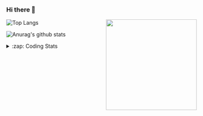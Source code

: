 ### Hi there 👋

<!--
**tao8687/tao8687** is a ✨ _special_ ✨ repository because its `README.md` (this file) appears on your GitHub profile.

Here are some ideas to get you started:

- 🔭 I’m currently working on ...
- 🌱 I’m currently learning ...
- 👯 I’m looking to collaborate on ...
- 🤔 I’m looking for help with ...
- 💬 Ask me about ...
- 📫 How to reach me: ...
- 😄 Pronouns: ...
- ⚡ Fun fact: ...
-->

<img align='right' src="https://media.giphy.com/media/M9gbBd9nbDrOTu1Mqx/giphy.gif" width="240">

  
![Top Langs](https://github-readme-stats.vercel.app/api/top-langs/?username=tao8687&layout=compact&title_color=23238E&text_color=A67D3D)

![Anurag's github stats](https://github-readme-stats.vercel.app/api?username=tao8687&show_icons=true&&text_color=A67D3D&title_color=23238E&show_icons=false&count_private=true&hide=stars)

<details>
  <summary>:zap: Coding Stats</summary>
  <br>
    
<!--START_SECTION:waka-->

```text
From: 09 October 2022 - To: 16 October 2022

C                 21 hrs 51 mins  ███████████▒░░░░░░░░░░░░░   44.78 %
C++               10 hrs 52 mins  █████▓░░░░░░░░░░░░░░░░░░░   22.29 %
Python            7 hrs 50 mins   ████░░░░░░░░░░░░░░░░░░░░░   16.08 %
Other             2 hrs 39 mins   █▒░░░░░░░░░░░░░░░░░░░░░░░   05.43 %
```

<!--END_SECTION:waka-->
</details>
